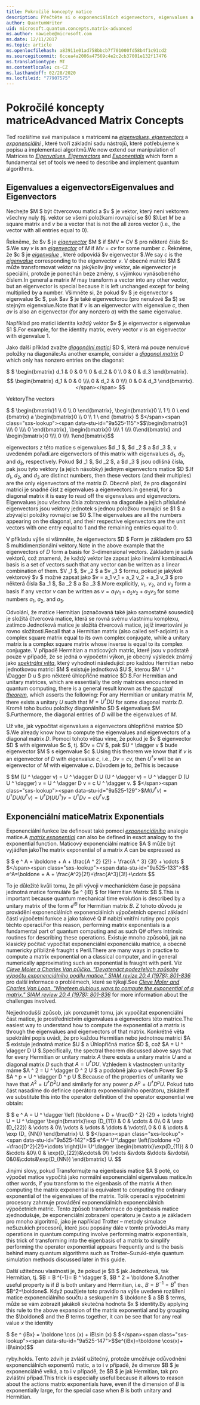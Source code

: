 ```yaml
---
title: Pokročilé koncepty matice
description: Přečtěte si o exponenciálních eigenvectors, eigenvalues a matricích, které se používají k popisu a simulaci algoritmů pro plnění.
author: QuantumWriter
uid: microsoft.quantum.concepts.matrix-advanced
ms.author: nawiebe@microsoft.com
ms.date: 12/11/2017
ms.topic: article
ms.openlocfilehash: a83911e01ad758bbcb7f701000fd58b4f1c91cd2
ms.sourcegitcommit: 6ccea4a2006a47569c4e2c2cb37001e132f17476
ms.translationtype: MT
ms.contentlocale: cs-CZ
ms.lasthandoff: 02/28/2020
ms.locfileid: "77907575"
---
```

# <a name="advanced-matrix-concepts"></a><span data-ttu-id="9a525-103">Pokročilé koncepty matrice</span><span class="sxs-lookup"><span data-stu-id="9a525-103">Advanced Matrix Concepts</span></span> #

<span data-ttu-id="9a525-104">Teď rozšíříme své manipulace s matricemi na [*eigenvalues, eigenvectors*](https://en.wikipedia.org/wiki/Eigenvalues_and_eigenvectors) a [*exponenciální*](https://en.wikipedia.org/wiki/Matrix_exponential) , které tvoří základní sadu nástrojů, které potřebujeme k popisu a implementaci algoritmů.</span><span class="sxs-lookup"><span data-stu-id="9a525-104">We now extend our manipulation of Matrices to [*Eigenvalues, Eigenvectors*](https://en.wikipedia.org/wiki/Eigenvalues_and_eigenvectors) and [*Exponentials*](https://en.wikipedia.org/wiki/Matrix_exponential) which form a fundamental set of tools we need to describe and implement quantum algorithms.</span></span>

## <a name="eigenvalues-and-eigenvectors"></a><span data-ttu-id="9a525-105">Eigenvalues a eigenvectors</span><span class="sxs-lookup"><span data-stu-id="9a525-105">Eigenvalues and Eigenvectors</span></span> ##

<span data-ttu-id="9a525-106">Nechejte $M $ být čtvercovou maticí a $v $ je vektor, který není vektorem všechny nuly (tj. vektor se všemi položkami rovnající se $0 $).</span><span class="sxs-lookup"><span data-stu-id="9a525-106">Let $M$ be a square matrix and $v$ be a vector that is not the all zeros vector (i.e., the vector with all entries equal to $0$).</span></span>

<span data-ttu-id="9a525-107">Řekněme, že $v $ je [*eigenvector*](https://en.wikipedia.org/wiki/Eigenvalues_and_eigenvectors) $M $ if $MV = CV $ pro některé číslo $c $.</span><span class="sxs-lookup"><span data-stu-id="9a525-107">We say $v$ is an [*eigenvector*](https://en.wikipedia.org/wiki/Eigenvalues_and_eigenvectors) of  $M$ if $Mv = cv$ for some number $c$.</span></span> <span data-ttu-id="9a525-108">Řekněme, že $c $ je [*eigenvalue*](https://en.wikipedia.org/wiki/Eigenvalues_and_eigenvectors) , které odpovídá $v eigenvector $.</span><span class="sxs-lookup"><span data-stu-id="9a525-108">We say $c$ is the [*eigenvalue*](https://en.wikipedia.org/wiki/Eigenvalues_and_eigenvectors) corresponding to the eigenvector $v$.</span></span> <span data-ttu-id="9a525-109">V obecné matrici $M $ může transformovat vektor na jakýkoliv jiný vektor, ale eigenvector je speciální, protože je ponechán beze změny, s výjimkou vynásobeného číslem.</span><span class="sxs-lookup"><span data-stu-id="9a525-109">In general a matrix $M$ may transform a vector into any other vector, but an eigenvector is special because it is left unchanged except for being multiplied by a number.</span></span> <span data-ttu-id="9a525-110">Všimněte si, že pokud $v $ je eigenvector s eigenvalue $c $, pak $av $ je také eigenvectorou (pro nenulové $a $) se stejným eigenvalue.</span><span class="sxs-lookup"><span data-stu-id="9a525-110">Note that if $v$ is an eigenvector with eigenvalue $c$, then $av$ is also an eigenvector (for any nonzero $a$) with the same eigenvalue.</span></span>

<span data-ttu-id="9a525-111">Například pro matici identita každý vektor $v $ je eigenvector s eigenvalue $1 $.</span><span class="sxs-lookup"><span data-stu-id="9a525-111">For example, for the identity matrix, every vector $v$ is an eigenvector with eigenvalue $1$.</span></span>

<span data-ttu-id="9a525-112">Jako další příklad zvažte [*diagonální matici*](https://en.wikipedia.org/wiki/Diagonal_matrix) $D $, která má pouze nenulové položky na diagonále:</span><span class="sxs-lookup"><span data-stu-id="9a525-112">As another example, consider a [*diagonal matrix*](https://en.wikipedia.org/wiki/Diagonal_matrix) $D$ which only has nonzero entries on the diagonal:</span></span>

<span data-ttu-id="9a525-113">$ $ \begin{bmatrix} d_1 & 0 & 0 \\\\ 0 & d_2 & 0 \\\\ 0 & 0 & d_3 \end{bmatrix}.</span><span class="sxs-lookup"><span data-stu-id="9a525-113">$$ \begin{bmatrix} d_1 & 0 & 0 \\\\ 0 & d_2 & 0 \\\\ 0 & 0 & d_3 \end{bmatrix}.</span></span>
$$

<span data-ttu-id="9a525-114">Vektory</span><span class="sxs-lookup"><span data-stu-id="9a525-114">The vectors</span></span>

<span data-ttu-id="9a525-115">$ $ \begin{bmatrix}1 \\\\ 0 \\\\ 0 \end{bmatrix}, \begin{bmatrix}0 \\\\ 1 \\\\ 0 \ end {bmatrix} a \begin{bmatrix}0 \\\\ 0 \\\\ 1 \ end {bmatrix} $ $</span><span class="sxs-lookup"><span data-stu-id="9a525-115">$$\begin{bmatrix}1 \\\\ 0 \\\\ 0 \end{bmatrix}, \begin{bmatrix}0 \\\\ 1 \\\\ 0\end{bmatrix} and \begin{bmatrix}0 \\\\ 0 \\\\ 1\end{bmatrix}$$</span></span>

<span data-ttu-id="9a525-116">eigenvectors z této matice s eigenvalues $d _1 $, $d _2 $ a $d _3 $, v uvedeném pořadí.</span><span class="sxs-lookup"><span data-stu-id="9a525-116">are eigenvectors of this matrix with eigenvalues  $d_1$, $d_2$, and $d_3$, respectively.</span></span> <span data-ttu-id="9a525-117">Pokud $d _1 $, $d _2 $, a $d _3 $ jsou odlišná čísla, pak jsou tyto vektory (a jejich násobky) jediným eigenvectors matice $D $.</span><span class="sxs-lookup"><span data-stu-id="9a525-117">If $d_1$, $d_2$, and $d_3$ are distinct numbers, then these vectors (and their multiples) are the only eigenvectors of the matrix $D$.</span></span> <span data-ttu-id="9a525-118">Obecně platí, že pro diagonální matrici je snadné číst z eigenvalues a eigenvectors.</span><span class="sxs-lookup"><span data-stu-id="9a525-118">In general, for a diagonal matrix it is easy to read off the eigenvalues and eigenvectors.</span></span> <span data-ttu-id="9a525-119">Eigenvalues jsou všechna čísla zobrazená na diagonále a jejich příslušné eigenvectors jsou vektory jednotek s jednou položkou rovnající se $1 $ a zbývající položky rovnající se $0 $.</span><span class="sxs-lookup"><span data-stu-id="9a525-119">The eigenvalues are all the numbers appearing on the diagonal, and their respective eigenvectors are the unit vectors with one entry equal to $1$ and the remaining entries equal to $0$.</span></span>

<span data-ttu-id="9a525-120">V příkladu výše si všimněte, že eigenvectors $D $ Form je základem pro $3 $ multidimenzionální vektory.</span><span class="sxs-lookup"><span data-stu-id="9a525-120">Note in the above example that the eigenvectors of $D$ form a basis for $3$-dimensional vectors.</span></span> <span data-ttu-id="9a525-121">Základem je sada vektorů, což znamená, že každý vektor lze zapsat jako lineární kombinaci.</span><span class="sxs-lookup"><span data-stu-id="9a525-121">A basis is a set of vectors such that any vector can be written as a linear combination of them.</span></span> <span data-ttu-id="9a525-122">$V _1 $, $v _2 $ a $v _3 $ formu, pokud je jakýkoli vektorový $v $ možné zapsat jako $v = a_1 v_1 + a_2 v_2 + a_3 v_3 $ pro některá čísla $a _1 $, $a _2 $ a $a _3 $.</span><span class="sxs-lookup"><span data-stu-id="9a525-122">More explicitly, $v_1$, $v_2$, and $v_3$ form a basis if any vector $v$ can be written as $v=a_1 v_1 + a_2 v_2 + a_3 v_3$ for some numbers $a_1$, $a_2$, and $a_3$.</span></span>

<span data-ttu-id="9a525-123">Odvolání, že matice Hermitian (označovaná také jako samostatně sousedící) je složitá čtvercová matice, která se rovná svému vlastnímu komplexu, zatímco Jednotková matice je složitá čtvercová matice, jejíž invertování je rovno složitosti.</span><span class="sxs-lookup"><span data-stu-id="9a525-123">Recall that a Hermitian matrix (also called self-adjoint) is a complex square matrix equal to its own complex conjugate, while a unitary matrix is a complex square matrix whose inverse is equal to its complex conjugate.</span></span>
<span data-ttu-id="9a525-124">V případě Hermitian a maticových matric, které jsou v podstatě pouze v případě, že se jedná o výpočetní výkon, je obecný výsledek známý jako [*spektrální věta*](https://en.wikipedia.org/wiki/Spectral_theorem), který vyhodnotí následující: pro každou Hermitian nebo jednotkovou matrici $M $ existuje jednotková $U $, kterou $M = U ^ \Dagger D u $ pro některé úhlopříčné matrice $D $.</span><span class="sxs-lookup"><span data-stu-id="9a525-124">For Hermitian and unitary matrices, which are essentially the only matrices encountered in quantum computing, there is a general result known as the [*spectral theorem*](https://en.wikipedia.org/wiki/Spectral_theorem), which asserts the following: For any Hermitian or unitary matrix $M$, there exists a unitary $U$ such that $M=U^\dagger D U$ for some diagonal matrix $D$.</span></span> <span data-ttu-id="9a525-125">Kromě toho budou položky diagonálního $D $ eigenvalues $M $.</span><span class="sxs-lookup"><span data-stu-id="9a525-125">Furthermore, the diagonal entries of $D$ will be the eigenvalues of $M$.</span></span>

<span data-ttu-id="9a525-126">Už víte, jak vypočítat eigenvalues a eigenvectors úhlopříčné matrice $D $.</span><span class="sxs-lookup"><span data-stu-id="9a525-126">We already know how to compute the eigenvalues and eigenvectors of a diagonal matrix $D$.</span></span> <span data-ttu-id="9a525-127">Pomocí tohoto větau víme, že pokud je $v $ eigenvector $D $ with eigenvalue $c $, tj. $Dv = CV $, pak $U ^ \dagger v $ bude eigenvector $M $ s eigenvalue $c $.</span><span class="sxs-lookup"><span data-stu-id="9a525-127">Using this theorem we know that if $v$ is an eigenvector of $D$ with eigenvalue $c$, i.e., $Dv = cv$, then $U^\dagger v$ will be an eigenvector of $M$ with eigenvalue $c$.</span></span> <span data-ttu-id="9a525-128">Důvodem je to, že</span><span class="sxs-lookup"><span data-stu-id="9a525-128">This is because</span></span>

<span data-ttu-id="9a525-129">$ $M (U ^ \dagger v) = U ^ \dagger D U (U ^ \dagger v) = U ^ \dagger D (U U ^ \dagger) v = U ^ \dagger D v = c U ^ \dagger v. $ $</span><span class="sxs-lookup"><span data-stu-id="9a525-129">$$M(U^\dagger v) = U^\dagger D U  (U^\dagger v) =U^\dagger D (U  U^\dagger) v = U^\dagger D v = c U^\dagger v.$$</span></span>

## <a name="matrix-exponentials"></a><span data-ttu-id="9a525-130">Exponenciální matice</span><span class="sxs-lookup"><span data-stu-id="9a525-130">Matrix Exponentials</span></span>
<span data-ttu-id="9a525-131">Exponenciální funkce lze definovat také pomocí [*exponenciálního*](https://en.wikipedia.org/wiki/Matrix_exponential) analogie matice.</span><span class="sxs-lookup"><span data-stu-id="9a525-131">A [*matrix exponential*](https://en.wikipedia.org/wiki/Matrix_exponential) can also be defined in exact analogy to the exponential function.</span></span>  <span data-ttu-id="9a525-132">Maticový exponenciální matrice $A $ může být vyjádřen jako</span><span class="sxs-lookup"><span data-stu-id="9a525-132">The matrix exponential of a matrix $A$ can be expressed as</span></span>

<span data-ttu-id="9a525-133">$ $ e ^ A = \boldone + A + \frac{A ^ 2} {2!} + \frac{A ^ 3} {3!} + \cdots $ $</span><span class="sxs-lookup"><span data-stu-id="9a525-133">$$ e^A=\boldone + A + \frac{A^2}{2!}+\frac{A^3}{3!}+\cdots $$</span></span>

<span data-ttu-id="9a525-134">To je důležité kvůli tomu, že při vývoji v mechanickém čase je popsána jednotná matice formuláře $e ^ {iB} $ for Hermitian Matrix $B $.</span><span class="sxs-lookup"><span data-stu-id="9a525-134">This is important because quantum mechanical time evolution is described by a unitary matrix of the form $e^{iB}$ for Hermitian matrix $B$.</span></span>  <span data-ttu-id="9a525-135">Z tohoto důvodu je provádění exponenciálních exponenciálních výpočetních operací základní částí výpočetní funkce a jako takové Q # nabízí vnitřní rutiny pro popis těchto operací.</span><span class="sxs-lookup"><span data-stu-id="9a525-135">For this reason, performing matrix exponentials is a fundamental part of quantum computing and as such Q# offers intrinsic routines for describing these operations.</span></span>
<span data-ttu-id="9a525-136">Existuje mnoho způsobů, jak na klasický počítač vypočítat exponenciální exponenciálu matrice, a obecně numericky přibližně fraught s Peril.</span><span class="sxs-lookup"><span data-stu-id="9a525-136">There are many ways in practice to compute a matrix exponential on a classical computer, and in general numerically approximating such an exponential is fraught with peril.</span></span>  <span data-ttu-id="9a525-137">Viz [*Cleve Moler a Charles Van půjčka. "Devatenáct podezřelých způsoby výpočtu exponenciálního podílu matice." SIAM revize 20,4 (1978): 801-836*](https://doi.org/10.1137/S00361445024180) pro další informace o problémech, které se týkají.</span><span class="sxs-lookup"><span data-stu-id="9a525-137">See [*Cleve Moler and Charles Van Loan. "Nineteen dubious ways to compute the exponential of a matrix." SIAM review 20.4 (1978): 801-836*](https://doi.org/10.1137/S00361445024180) for more information about the challenges involved.</span></span>

<span data-ttu-id="9a525-138">Nejjednodušší způsob, jak porozumět tomu, jak vypočítat exponenciální část matice, je prostřednictvím eigenvalues a eigenvectors této matrice.</span><span class="sxs-lookup"><span data-stu-id="9a525-138">The easiest way to understand how to compute the exponential of a matrix is through the eigenvalues and eigenvectors of that matrix.</span></span>  <span data-ttu-id="9a525-139">Konkrétně věta spektrální popis uvádí, že pro každou Hermitian nebo jednotnou matrici $A $ existuje jednotná matice $U $ a Úhlopříčná matice $D $, což $A = U ^ \dagger D U $.</span><span class="sxs-lookup"><span data-stu-id="9a525-139">Specifically, the spectral theorem discussed above says that for every Hermitian or unitary matrix $A$ there exists a unitary matrix $U$ and a diagonal matrix $D$ such that $A=U^\dagger D U$.</span></span>  <span data-ttu-id="9a525-140">Vzhledem k vlastnostem unitarity máme $A ^ 2 = U ^ \dagger D ^ 2 U $ a podobně jako u všech Power $p $ $A ^ p = U ^ \dagger D ^ p U $.</span><span class="sxs-lookup"><span data-stu-id="9a525-140">Because of the properties of unitarity we have that $A^2 = U^\dagger D^2 U$ and similarly for any power $p$ $A^p = U^\dagger D^p U$.</span></span>  <span data-ttu-id="9a525-141">Pokud tuto část nasadíme do definice operátora exponenciálního operátoru, získáte:</span><span class="sxs-lookup"><span data-stu-id="9a525-141">If we substitute this into the operator definition of the operator exponential we obtain:</span></span>

<span data-ttu-id="9a525-142">$ $ e ^ A = U ^ \dagger \left (\boldone + D + \frac{D ^ 2} {2!} + \cdots \right) U = U ^ \dagger \begin{bmatrix}\exp (D_{11}) & 0 & \cdots & 0\\\\ 0 & \exp (D_{22}) & \cdots & 0\\\\ \vdots & \vdots & \ddots & \vdots\\\\ 0 & 0 & \cdots & \exp (D_ {NN}) \end{bmatrix} U. $ $</span><span class="sxs-lookup"><span data-stu-id="9a525-142">$$ e^A= U^\dagger \left(\boldone +D +\frac{D^2}{2!}+\cdots \right)U= U^\dagger \begin{bmatrix}\exp(D_{11}) & 0 &\cdots &0\\\\ 0 & \exp(D_{22})&\cdots& 0\\\\ \vdots &\vdots &\ddots &\vdots\\\\ 0&0&\cdots&\exp(D_{NN}) \end{bmatrix} U. $$</span></span>

<span data-ttu-id="9a525-143">Jinými slovy, pokud Transformujte na eigenbasis matice $A $ poté, co výpočet matice vypočítá jako normální exponenciální eigenvalues matice.</span><span class="sxs-lookup"><span data-stu-id="9a525-143">In other words, if you transform to the eigenbasis of the matrix $A$ then computing the matrix exponential is equivalent to computing the ordinary exponential of the eigenvalues of the matrix.</span></span>  <span data-ttu-id="9a525-144">Tolik operací s výpočetními procesory zahrnuje provádění exponenciálních exponenciálních výpočetních matric. Tento způsob transformace do eigenbasis matice zjednodušuje, že exponenciální zobrazení operátoru je často a je základem pro mnoho algoritmů, jako je například Trotter – metody simulace neSuzukich procesorů, které jsou popsány dále v tomto průvodci.</span><span class="sxs-lookup"><span data-stu-id="9a525-144">As many operations in quantum computing involve performing matrix exponentials, this trick of transforming into the eigenbasis of a matrix to simplify performing the operator exponential appears frequently and is the basis behind many quantum algorithms such as Trotter–Suzuki-style quantum simulation methods discussed later in this guide.</span></span>

<span data-ttu-id="9a525-145">Další užitečnou vlastností je, že pokud je $B $ jak Jednotková, tak Hermitian, tj. $B = B ^{-1}= B ^ \dagger $, $B ^ 2 = \boldone $.</span><span class="sxs-lookup"><span data-stu-id="9a525-145">Another useful property is if $B$ is both unitary and Hermitian, i.e., $B=B^{-1}=B^\dagger$ then $B^2=\boldone$.</span></span> <span data-ttu-id="9a525-146">Když použijete toto pravidlo na výše uvedené rozšíření matice exponenciálního součtu a seskupením $ \boldone $ a $B $ terms, může se vám zobrazit jakákoli skutečná hodnota $x $ identity.</span><span class="sxs-lookup"><span data-stu-id="9a525-146">By applying this rule to the above expansion of the matrix exponential and by grouping the $\boldone$ and the $B$ terms together, it can be see that for any real value $x$ the identity</span></span>

<span data-ttu-id="9a525-147">$ $e ^ {iBx} = \boldone \cos (x) + iB\sin (x) $ $</span><span class="sxs-lookup"><span data-stu-id="9a525-147">$$e^{iBx}=\boldone \cos(x)+ iB\sin(x)$$</span></span>


<span data-ttu-id="9a525-148">ryby.</span><span class="sxs-lookup"><span data-stu-id="9a525-148">holds.</span></span> <span data-ttu-id="9a525-149">Tento zdvih je zvlášť užitečný, protože umožňuje odůvodnění exponenciálních exponentů matic, a to i v případě, že dimenze $B $ je exponenciálně velká, a to i v případě, že $B $ je jak Hermitian, tak pro zvláštní případ.</span><span class="sxs-lookup"><span data-stu-id="9a525-149">This trick is especially useful because it allows to reason about the actions matrix exponentials have, even if the dimension of $B$ is exponentially large, for the special case when $B$ is both unitary and Hermitian.</span></span>
